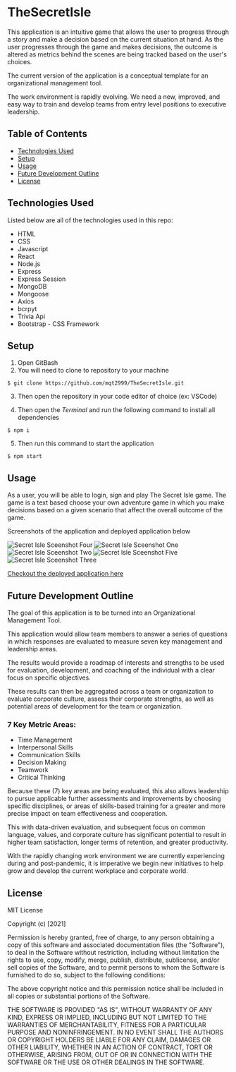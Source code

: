 # TheSecretIsle 
This application is an intuitive game that allows the user to progress through a story and make a decision based on the current situation at hand. As the user progresses through the game and makes decisions, the outcome is altered as metrics behind the scenes are being tracked based on the user's choices.

The current version of the application is a conceptual template for an organizational management tool.

The work environment is rapidly evolving. We need a new, improved, and easy way to train and develop teams from entry level positions to executive leadership.

## Table of Contents
* [Technologies Used](#technologies-used)
* [Setup](#setup)
* [Usage](#usage)
* [Future Development Outline](#future-development-outline)
* [License](#license)

## Technologies Used

Listed below are all of the technologies used in this repo:

- HTML
- CSS
- Javascript
- React 
- Node.js
- Express
- Express Session
- MongoDB
- Mongoose
- Axios
- bcrpyt
- Trivia Api
- Bootstrap - CSS Framework

## Setup
1. Open GitBash
2. You will need to clone to repository to your machine

  `$ git clone https://github.com/mqt2999/TheSecretIsle.git`
  
3. Then open the repository in your code editor of choice (ex: VSCode)

4. Then open the <i>Terminal</i> and run the following command to install all dependencies

  `$ npm i`
  
5. Then run this command to start the application

  `$ npm start`

## Usage
As a user, you will be able to login, sign and play The Secret Isle game. The game is a text based choose your own adventure game in which you make decisions based on a given scenario that affect the overall outcome of the game. 

Screenshots of the application and deployed application below

<img src='./client/src/images/SI_Screenshot-4.png' alt='Secret Isle Sceenshot Four'>

<img src='./client/src/images/SI_Screenshot-1.png' alt='Secret Isle Sceenshot One'>

<img src='./client/src/images/SI_Screenshot-2.png' alt='Secret Isle Sceenshot Two'>

<img src='./client/src/images/SI_Screenshot-5.png' alt='Secret Isle Sceenshot Five'>

<img src='./client/src/images/SI_Screenshot-3.png' alt='Secret Isle Sceenshot Three'>

<a href="https://sleepy-lowlands-61315.herokuapp.com/">Checkout the deployed application here</a>

## Future Development Outline
The goal of this application is to be turned into an Organizational Management Tool. 

This application would allow team members to answer a series of questions in which responses are evaluated to measure seven key management and leadership areas. 

The results would provide a roadmap of interests and strengths to be used for evaluation, development, and coaching of the individual with a clear focus on specific objectives. 
 
These results can then be aggregated across a team or organization to evaluate corporate culture, assess their corporate strengths, as well as potential areas of development for the team or organization.  

### 7 Key Metric Areas:

- Time Management
- Interpersonal Skills
- Communication Skills
- Decision Making
- Teamwork
- Critical Thinking

Because these (7) key areas are being evaluated, this also allows leadership to pursue applicable further assessments  and improvements by choosing specific disciplines, or areas of skills-based training for a greater and more precise impact on team effectiveness and cooperation. 

This  with data-driven evaluation, and subsequent focus on common language, values, and corporate culture has significant potential to result in higher team satisfaction, longer terms of retention, and greater productivity.

With the rapidly changing work environment we are currently experiencing during and post-pandemic, it is imperative we begin new initiatives to help grow and develop the current workplace and corporate world.

## License
MIT License

Copyright (c) [2021] 

Permission is hereby granted, free of charge, to any person obtaining a copy
of this software and associated documentation files (the "Software"), to deal
in the Software without restriction, including without limitation the rights
to use, copy, modify, merge, publish, distribute, sublicense, and/or sell
copies of the Software, and to permit persons to whom the Software is
furnished to do so, subject to the following conditions:

The above copyright notice and this permission notice shall be included in all
copies or substantial portions of the Software.

THE SOFTWARE IS PROVIDED "AS IS", WITHOUT WARRANTY OF ANY KIND, EXPRESS OR
IMPLIED, INCLUDING BUT NOT LIMITED TO THE WARRANTIES OF MERCHANTABILITY,
FITNESS FOR A PARTICULAR PURPOSE AND NONINFRINGEMENT. IN NO EVENT SHALL THE
AUTHORS OR COPYRIGHT HOLDERS BE LIABLE FOR ANY CLAIM, DAMAGES OR OTHER
LIABILITY, WHETHER IN AN ACTION OF CONTRACT, TORT OR OTHERWISE, ARISING FROM,
OUT OF OR IN CONNECTION WITH THE SOFTWARE OR THE USE OR OTHER DEALINGS IN THE
SOFTWARE.
